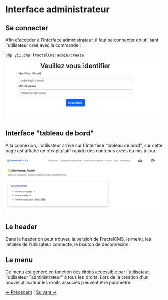 # Interface administrateur

## Se connecter

Afin d'accéder à l'interface administrateur, il faut se connecter en utilisant l'utilisateur créé avec la commande :

``
php yii.php fractalCms:admin/create
``

![Page de connexion](./images/login.png)

## Interface "tableau de bord"

A la connexion, l'utilisateur arrive sur l'interface "tableau de bord", sur cette page est affiché un récapitulatif
rapide des contenus créés ou mis à jour.

![Tableau de bord](./images/interface_cms.png)

## Le header

Dans le header on peut trouver, la version de FractalCMS, le menu, les initiales de l'utilisateur connecté,
le bouton de déconnexion.

## Le menu

Ce menu est généré en fonction des droits accessible par l'utilisateur, l'utilisateur "administrateur" à tous les
droits.
Lors de la création d'un nouvel utilisateur les droits associés peuvent être paramétré.

[<- Précédent](03-configuration.md) | [Suivant ->](05-content.md)